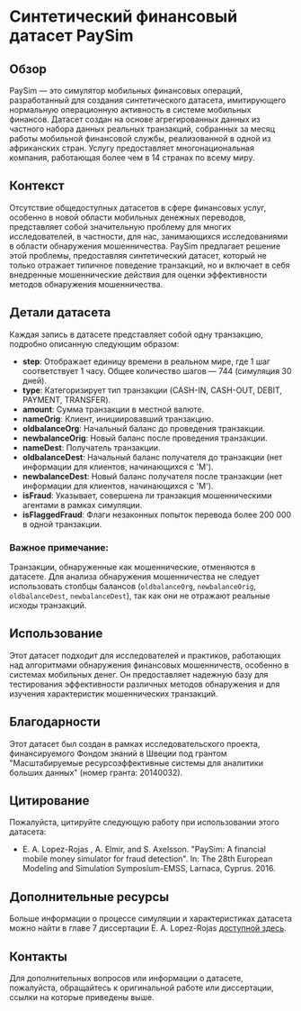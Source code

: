# Синтетический финансовый датасет PaySim

## Обзор

PaySim — это симулятор мобильных финансовых операций, разработанный для создания синтетического датасета, имитирующего нормальную операционную активность в системе мобильных финансов. Датасет создан на основе агрегированных данных из частного набора данных реальных транзакций, собранных за месяц работы мобильной финансовой службы, реализованной в одной из африканских стран. Услугу предоставляет многонациональная компания, работающая более чем в 14 странах по всему миру.

## Контекст

Отсутствие общедоступных датасетов в сфере финансовых услуг, особенно в новой области мобильных денежных переводов, представляет собой значительную проблему для многих исследователей, в частности, для нас, занимающихся исследованиями в области обнаружения мошенничества. PaySim предлагает решение этой проблемы, предоставляя синтетический датасет, который не только отражает типичное поведение транзакций, но и включает в себя внедренные мошеннические действия для оценки эффективности методов обнаружения мошенничества.

## Детали датасета

Каждая запись в датасете представляет собой одну транзакцию, подробно описанную следующим образом:

- **step**: Отображает единицу времени в реальном мире, где 1 шаг соответствует 1 часу. Общее количество шагов — 744 (симуляция 30 дней).
- **type**: Категоризирует тип транзакции (CASH-IN, CASH-OUT, DEBIT, PAYMENT, TRANSFER).
- **amount**: Сумма транзакции в местной валюте.
- **nameOrig**: Клиент, инициировавший транзакцию.
- **oldbalanceOrg**: Начальный баланс до проведения транзакции.
- **newbalanceOrig**: Новый баланс после проведения транзакции.
- **nameDest**: Получатель транзакции.
- **oldbalanceDest**: Начальный баланс получателя до транзакции (нет информации для клиентов, начинающихся с 'M').
- **newbalanceDest**: Новый баланс получателя после транзакции (нет информации для клиентов, начинающихся с 'M').
- **isFraud**: Указывает, совершена ли транзакция мошенническими агентами в рамках симуляции.
- **isFlaggedFraud**: Флаги незаконных попыток перевода более 200 000 в одной транзакции.

### Важное примечание:
Транзакции, обнаруженные как мошеннические, отменяются в датасете. Для анализа обнаружения мошенничества не следует использовать столбцы балансов (`oldbalanceOrg`, `newbalanceOrig`, `oldbalanceDest`, `newbalanceDest`), так как они не отражают реальные исходы транзакций.

## Использование

Этот датасет подходит для исследователей и практиков, работающих над алгоритмами обнаружения финансовых мошенничеств, особенно в системах мобильных денег. Он предоставляет надежную базу для тестирования эффективности различных методов обнаружения и для изучения характеристик мошеннических транзакций.

## Благодарности

Этот датасет был создан в рамках исследовательского проекта, финансируемого Фондом знаний в Швеции под грантом "Масштабируемые ресурсоэффективные системы для аналитики больших данных" (номер гранта: 20140032).

## Цитирование

Пожалуйста, цитируйте следующую работу при использовании этого датасета:

- E. A. Lopez-Rojas , A. Elmir, and S. Axelsson. "PaySim: A financial mobile money simulator for fraud detection". In: The 28th European Modeling and Simulation Symposium-EMSS, Larnaca, Cyprus. 2016.

## Дополнительные ресурсы

Больше информации о процессе симуляции и характеристиках датасета можно найти в главе 7 диссертации E. A. Lopez-Rojas [доступной здесь](http://urn.kb.se/resolve?urn=urn:nbn:se:bth-12932).

## Контакты

Для дополнительных вопросов или информации о датасете, пожалуйста, обращайтесь к оригинальной работе или диссертации, ссылки на которые приведены выше.
